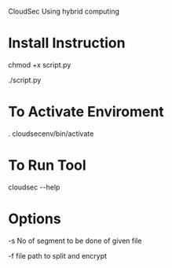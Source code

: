 CloudSec Using hybrid computing
# Install Instruction
 
chmod +x script.py

./script.py

# To Activate Enviroment

. cloudsecenv/bin/activate

# To Run Tool

cloudsec --help

# Options

-s No of segment to be done of given file

-f file path to split and encrypt

	
